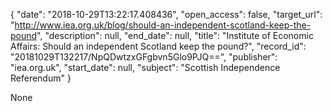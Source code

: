 {
  "date": "2018-10-29T13:22:17.408436", 
  "open_access": false, 
  "target_url": "http://www.iea.org.uk/blog/should-an-independent-scotland-keep-the-pound", 
  "description": null, 
  "end_date": null, 
  "title": "Institute of Economic Affairs: Should an independent Scotland keep the pound?", 
  "record_id": "20181029T132217/NpQDwtzxGFgbvn5Glo9PJQ==", 
  "publisher": "iea.org.uk", 
  "start_date": null, 
  "subject": "Scottish Independence Referendum"
}

None
